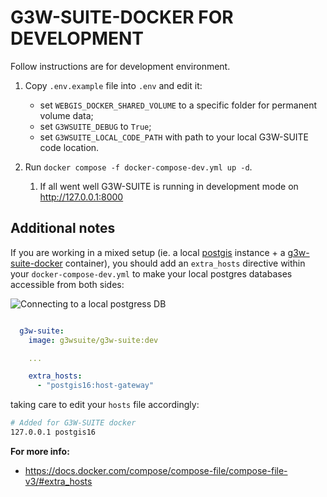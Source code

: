 # G3W-SUITE-DOCKER FOR DEVELOPMENT
Follow instructions are for development environment.

1. Copy `.env.example` file into `.env` and edit it: 
   * set `WEBGIS_DOCKER_SHARED_VOLUME` to a specific folder for permanent volume data;
   * set `G3WSUITE_DEBUG` to `True`;
   * set `G3WSUITE_LOCAL_CODE_PATH` with path to your local G3W-SUITE code location.

2. Run `docker compose -f docker-compose-dev.yml up -d`.
   1. If all went well G3W-SUITE is running in development mode on http://127.0.0.1:8000
  

## Additional notes

If you are working in a mixed setup (ie. a local [postgis](https://postgis.net/) instance + a [g3w-suite-docker](https://github.com/g3w-suite/g3w-suite-docker) container), you should add an `extra_hosts` directive within your `docker-compose-dev.yml` to make your local postgres databases accessible from both sides:

![Connecting to a local postgress DB](https://github.com/g3w-suite/g3w-admin/assets/9614886/ade856d2-99ec-4024-ab0d-7c631cfa67e8)

```yaml

  g3w-suite:
    image: g3wsuite/g3w-suite:dev

    ...

    extra_hosts:
      - "postgis16:host-gateway"
```

taking care to edit your `hosts` file accordingly:

```sh
# Added for G3W-SUITE docker
127.0.0.1 postgis16
```

**For more info:**

- https://docs.docker.com/compose/compose-file/compose-file-v3/#extra_hosts
